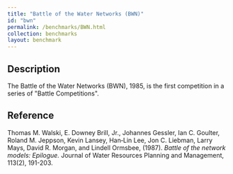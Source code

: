 ```yaml
---
title: "Battle of the Water Networks (BWN)"
id: "bwn"
permalink: /benchmarks/BWN.html
collection: benchmarks
layout: benchmark
---
```


## Description

The Battle of the Water Networks (BWN), 1985, is the first competition in a series of
"Battle Competitions".


## Reference

Thomas M. Walski, E. Downey Brill, Jr., Johannes Gessler, Ian C. Goulter, Roland M. Jeppson,
Kevin Lansey, Han‐Lin Lee, Jon C. Liebman, Larry Mays, David R. Morgan,
and Lindell Ormsbee, (1987).
*Battle of the network models: Epilogue.*
Journal of Water Resources Planning and Management, 113(2), 191-203.
[<i class="bi bi-link"></i>](https://doi.org/10.1061/(ASCE)0733-9496(1987)113:2(191))